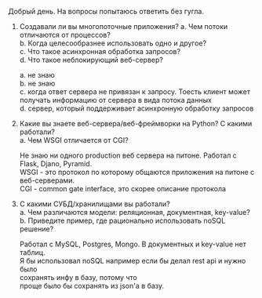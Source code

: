 Добрый день. На вопросы попытаюсь ответить без гугла.

1. Создавали ли вы многопоточные приложения?
	a. Чем потоки отличаются от процессов?  
	b. Когда целесообразнее использовать одно и другое?  
	c. Что такое асинхронная обработка запросов?  
	d. Что такое неблокирующий веб-сервер?  

	a. не знаю  
	b. не знаю  
	с. когда ответ сервера не привязан к запросу. Тоесть клиент может получать информацию от сервера в вида потока данных  
	d. сервер, который поддерживает асинхронную обработку запросов  

2. Какие вы знаете веб-сервера/веб-фреймворки на Python? С какими работали?  
	a. Чем WSGI отличается от CGI?  

	Не знаю ни одного production веб сервера на питоне. Работал с Flask, Djano, Pyramid.  
	WSGI - это протокол по которому общаются приложения на питоне с веб-серверами.  
	CGI - common gate interface, это скорее описание протокола  

3. С какими СУБД/хранилищами вы работали?  
	a. Чем различаются модели: реляционная, документная, key-value?  
	b. Приведите пример, где рационально использовать noSQL решение?  

	Работал с MySQL, Postgres, Mongo. В документных и key-value нет таблиц.  
	Я бы использовал noSQL например если бы делал rest api и нужно было  
	сохранять инфу в базу, потому что  
	проще было бы сохранять из json'а в базу.  
